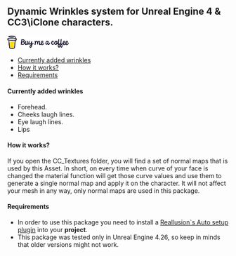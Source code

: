 ## Dynamic Wrinkles system for Unreal Engine 4 & CC3\iClone characters.
<a href="https://www.buymeacoffee.com/vadimkarpenko">
  <img src="/README_ASSETS/support.svg?raw=true" width="140" />
</a>

- [Currently added wrinkles](#currently-added-wrinkles)
- [How it works?](#how-it-works)
- [Requirements](#requirements)

#### Currently added wrinkles

- Forehead.
- Cheeks laugh lines.
- Eye laugh lines.
- Lips


#### How it works?
If you open the CC_Textures folder, you will find a set of normal maps that is used by this Asset.
In short, on every time when curve of your face is changed the material function will get those curve values and use them to generate a single normal map and apply it on the character. It will not affect your mesh in any way, only normal maps are used in this package.


#### Requirements
- In order to use this package you need to install a [Reallusion`s Auto setup plugin](https://www.reallusion.com/character-creator/unreal-engine-auto-setup.html "Reallusion's Auto setup plugin") into your **project**.
- This package was tested only in Unreal Engine 4.26, so keep in minds that older versions might not work.